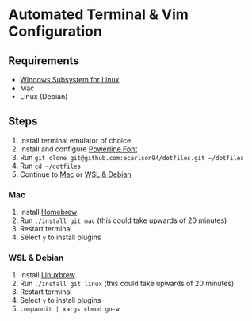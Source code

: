 # Automated Terminal & Vim Configuration
## Requirements

- [Windows Subsystem for Linux](https://gist.github.com/ecarlson94/283102ffd2f2473d41e7c9965be8fdd4)
- Mac
- Linux (Debian)

## Steps
1. Install terminal emulator of choice
2. Install and configure [Powerline Font](https://github.com/romkatv/powerlevel10k#fonts)
3. Run `git clone git@github.com:ecarlson94/dotfiles.git ~/dotfiles`
4. Run `cd ~/dotfiles`
5. Continue to [Mac](#mac) or [WSL & Debian](#wsl--debian)

### Mac
1. Install [Homebrew](https://brew.sh)
2. Run `./install git mac` (this could take upwards of 20 minutes)
3. Restart terminal
4. Select `y` to install plugins

### WSL & Debian
1. Install [Linuxbrew](https://gist.github.com/ecarlson94/283102ffd2f2473d41e7c9965be8fdd4#install-homebrew)
2. Run `./install git linux` (this could take upwards of 20 minutes)
3. Restart terminal
4. Select `y` to install plugins
5. `compaudit | xargs chmod go-w`
